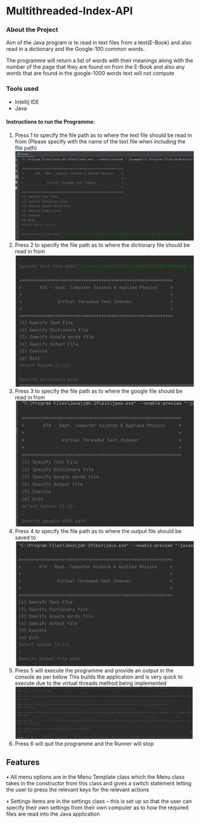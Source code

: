 # Multithreaded-Index-API


### **About the Project**
Aim of the Java program is to read in text files from a text(E-Book) and also read in a dictionary and the Google-100 common words.

The programme will return a list of words with their meanings along with the number of the page that they are found on from the E-Book and also any words that are found in the google-1000 words text will not compute


### Tools used ###
- Intellij IDE
- Java

#### Instructions to run the Programme:
1.	Press 1 to specify the file path as to where the text file should be read in from (Please specify with the name of the text file when including the file path)
![Multithreaded-Index-API](Picture1.png)
2.	Press 2 to specify the file path as to where the dictionary file should be read in from
![Multithreaded-Index-API](Picture2.png)
3.	Press 3 to specify the file path as to where the google file should be read in from
![Multithreaded-Index-API](Picture3.png)
4.	Press 4 to specify the file path as to where the output file should be saved to
![Multithreaded-Index-API](Picture4.png)
5. Press 5 will execute the programme and provide an output in the console as per below
   This builds the application and is very quick to execute due to the virtual threads method being implemented
![Multithreaded-Index-API](Picture5.png)   
6. Press 6 will quit the programme and the Runner will stop

 ## Features

   • All menu options are in the Menu Template class which the Menu class takes in the constructor from this class and gives a switch statement letting the user to press the relevant keys for the relevant actions

   
   • Settings items are in the settings class – this is set up so that the user can specify their own settings from their own computer as to how the required files are read into the Java application